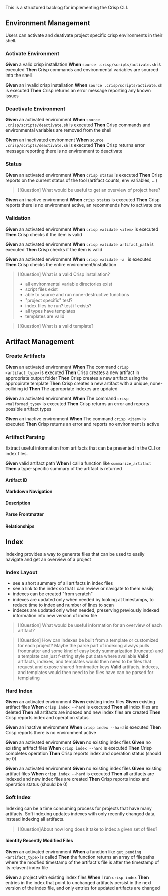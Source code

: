 This is a structured backlog for implementing the Crisp CLI.

## Environment Management

Users can activate and deativate project specific crisp environments in their shell.

### Activate Environment

**Given** a valid crisp installation
**When** `source .crisp/scripts/activate.sh` is executed
**Then** Crisp commands and environmental variables are sourced into the shell

**Given** an invalid crisp installation
**When** `source .crisp/scripts/activate.sh` is executed
**Then** Crisp returns an error message reporting any known issues

### Deactivate Environment

**Given** an activated environment
**When** `source .crisp/scripts/deactivate.sh` is executed
**Then** Crisp commands and environmental variables are removed from the shell

**Given** an inactivated environment
**When** `source .crisp/scripts/deactivate.sh` is executed
**Then** Crisp returns error message reporting there is no environment to deactivate

### Status

**Given** an activated environment
**When** `crisp status` is executed
**Then** Crisp reports on the current status of the tool (artifact counts, env variables, ...)

> [!Question] What would be useful to get an overview of project here?

**Given** an inactive environment
**When** `crisp status` is executed
**Then** Crisp reports there is no environment active, an recommends how to activate one

### Validation

**Given** an activated environment
**When** `crisp validate <item>` is executed
**Then** Crisp checks if the item is valid

**Given** an activated environment
**When** `crisp validate artifact_path` is executed
**Then** Crisp checks if the item is valid

**Given** an activated environment
**When** `crisp validate -a ` is executed
**Then** Crisp checks the entire environment/installation

> [!Question] What is a valid Crisp installation?
> 
> - all environmental variable directories exist
> - script files exist
> - able to source and run none-destructive functions
> - "project specific" test?
> - index files be run? test if exists?
> - all types have templates
> - templates are valid

> [!Question] What is a valid template?

## Artifact Management

### Create Artifacts

**Given** an activated environment
**When** The command `crisp <artifact_type>` is executed
**Then** Crisp creates a new artifact in appropriate output folder 
**Then** Crisp creates a new artifact using the appropirate template
**Then** Crisp creates a new artifact with a unique, none-colliding id
**Then** The appropriate indexes are updated

**Given** an activated environment
**When** The command `crisp <malformed_type>` is executed
**Then** Crisp returns an error and reports possible artifact types

**Given** an inactive environment
**When** The command `crisp <item>` is executed
**Then** Crisp returns an error and reports no environment is active

### Artifact Parsing

Extract useful information from artifacts that can be presented in the CLI or index files.

**Given** valid artifact path
**When** I call a function like `summarize_artifact`
**Then** a type-specific summary of the artifact is returned

#### Artifact ID
#### Markdown Navigation
#### Description
#### Parse Frontmatter
#### Relationships

## Index

Indexing provides a way to generate files that can be used to easily navigate and get an overview of a project

### Index Layout
    
- see a short summary of all artifacts in index files
- see a link to the index so that I can review or navigate to them easily
- indexes can be created "from scratch"
- indexes are updated only when needed by looking at timestamps, to reduce time to index and number of lines to scan
- indexes are updated only when needed, preserving previously indexed information into new version of index file

> [!Question] What would be useful information for an overview of each artifact?

> [!Question] How can indexes be built from a template or customized for each project?
> Maybe the parse part of indexing always pulls frontmatter and some kind of easy body summarization (truncate) and a template can just f-string style put data where available
> **Valid** artifacts, indexes, and templates would then need to be files that request and expose shared frontmatter keys
> **Valid** artifacts, indexes, and templates would then need to be files have can be parsed for templating

### Hard Index

**Given** an activated environment
**Given** existing index files
**Given** existing artifact files
**When** `crisp index --hard` is executed
**Then** all index files are deleted
**Then** all artifacts are indexed and new index files are created
**Then** Crisp reports index and operation status

**Given** an inactive environment
**When** `crisp index --hard` is executed
**Then** Crisp reports there is no environment active

**Given** an activated environment
**Given** no existing index files
**Given** no existing artifact files
**When** `crisp index --hard` is executed
**Then** Crisp completes operation
**Then** Crisp reports index and operation status (should be 0)

**Given** an activated environment
**Given** no existing index files
**Given** existing artifact files
**When** `crisp index --hard` is executed
**Then** all artifacts are indexed and new index files are created
**Then** Crisp reports index and operation status (should be 0)

### Soft Index

Indexing can be a time consuming process for projects that have many artifacts.
Soft indexing updates indexes with only recently changed data, instead indexing all artifacts.

> [!Question]About how long does it take to index a given set of files?

#### Identify Recently Modified Files

**Given** an activated environment
**When** a function like `get_pending <artifact_type>` is called
**Then** the function returns an array of filepaths where the modfied timestamp of the artifact's file is after the timestamp of its relavent index file

**Given** a project with existing index files
**When** I run `crisp index`
**Then** entries in the index that point to unchanged artifacts persist in the next version of the index file, and only entries for updated artifacts are changed

